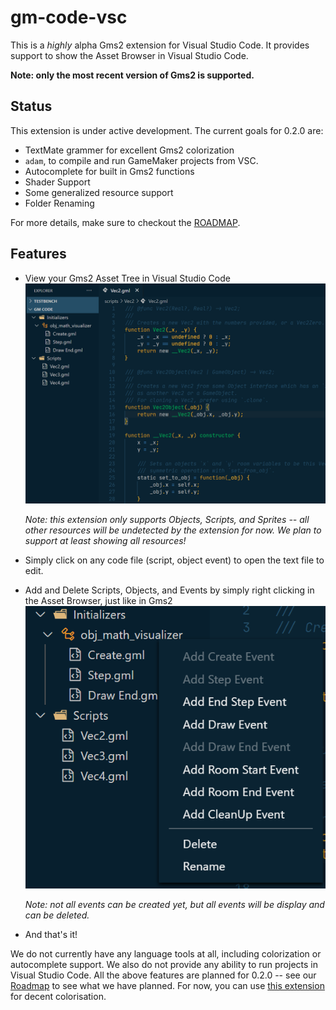 # gm-code-vsc

This is a *highly* alpha Gms2 extension for Visual Studio Code. It provides support to show the Asset Browser in Visual Studio Code.

**Note: only the most recent version of Gms2 is supported.**

## Status

This extension is under active development. The current goals for 0.2.0 are:

- TextMate grammer for excellent Gms2 colorization
- `adam`, to compile and run GameMaker projects from VSC.
- Autocomplete for built in Gms2 functions
- Shader Support
- Some generalized resource support
- Folder Renaming

For more details, make sure to checkout the [ROADMAP](./ROADMAP.md).

## Features

- View your Gms2 Asset Tree in Visual Studio Code
  ![TreeView](./images/treeview.png)

  *Note: this extension only supports Objects, Scripts, and Sprites -- all other resources will be undetected by the extension for now. We plan to support at least showing all resources!*

- Simply click on any code file (script, object event) to open the text file to edit.
- Add and Delete Scripts, Objects, and Events by simply right clicking in the Asset Browser, just like in Gms2
  ![EditView](./images/edittree.png)

  *Note: not all events can be created yet, but all events will be display and can be deleted.*
- And that's it!

We do not currently have any language tools at all, including colorization or autocomplete support. We also do not provide any ability to run projects in Visual Studio Code. All the above features are planned for 0.2.0 -- see our [Roadmap](./ROADMAP.md) to see what we have planned. For now, you can use [this extension](https://github.com/gml-support/gml-support) for decent colorisation.
